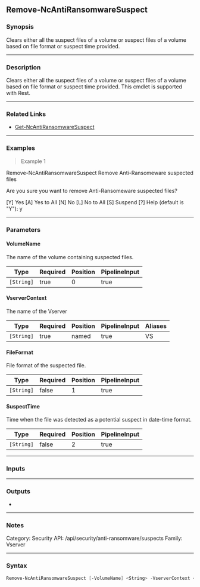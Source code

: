 Remove-NcAntiRansomwareSuspect
------------------------------

### Synopsis
Clears either all the suspect files of a volume or suspect files of a volume based on file format or suspect time provided.

---

### Description

Clears either all the suspect files of a volume or suspect files of a volume based on file format or suspect time provided. This cmdlet is supported with Rest.

---

### Related Links
* [Get-NcAntiRansomwareSuspect](Get-NcAntiRansomwareSuspect)

---

### Examples
> Example 1

Remove-NcAntiRansomwareSuspect
Remove Anti-Ransomeware suspected files

Are you sure you want to remove Anti-Ransomeware suspected files?

[Y] Yes  [A] Yes to All  [N] No  [L] No to All  [S] Suspend  [?] Help (default is "Y"): y

---

### Parameters
#### **VolumeName**
The name of the volume containing suspected files.

|Type      |Required|Position|PipelineInput|
|----------|--------|--------|-------------|
|`[String]`|true    |0       |true         |

#### **VserverContext**
The name of the Vserver

|Type      |Required|Position|PipelineInput|Aliases|
|----------|--------|--------|-------------|-------|
|`[String]`|true    |named   |true         |VS     |

#### **FileFormat**
File format of the suspected file.

|Type      |Required|Position|PipelineInput|
|----------|--------|--------|-------------|
|`[String]`|false   |1       |true         |

#### **SuspectTime**
Time when the file was detected as a potential suspect in date-time format.

|Type      |Required|Position|PipelineInput|
|----------|--------|--------|-------------|
|`[String]`|false   |2       |true         |

---

### Inputs

---

### Outputs
* 

---

### Notes
Category: Security
API: /api/security/anti-ransomware/suspects
Family: Vserver

---

### Syntax
```PowerShell
Remove-NcAntiRansomwareSuspect [-VolumeName] <String> -VserverContext <String> [[-FileFormat] <String>] [[-SuspectTime] <String>] [<CommonParameters>]
```
